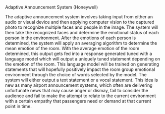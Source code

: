 Adaptive Announcement System (Honeywell)

The adaptive announcement system involves taking input from either an audio or visual device and then applying computer vision to the captured photo to recognize multiple faces and people in the image. The system will then take the recognized faces and determine the emotional status of each person in the environment. After the emotions of each person is determined, the system will apply an averaging algorithm to determine the mean emotion of the room. With the average emotion of the room determined, this output gets fed into a response generated tuned with a language model which will output a uniquely tuned statement depending on the emotion of the room. This language model will be trained on generating statements that will hopefully positively impact the room group emotional environment through the choice of words selected by the model. The system will either output a text statement or a vocal statement. This idea is new as many airport announcement systems, which often are delivering unfortunate news that may cause anger or dismay, fail to consider the audience and fail to make the attempt to relate to the current environment with a certain empathy that passengers need or demand at that current point in time. 
